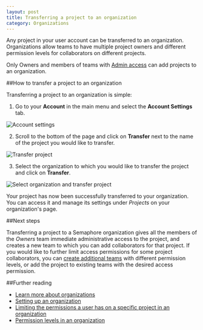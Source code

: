 ```yaml
---
layout: post
title: Transferring a project to an organization
category: Organizations
---
```


Any project in your user account can be transferred to an organization.
Organizations allow teams to have multiple project owners and different
permission levels for collaborators on different projects.

Only Owners and members of teams with [Admin
access](/docs/organizations/permission-levels-in-an-organization.html) can add
projects to an organization.

##How to transfer a project to an organization

Transferring a project to an organization is simple:

1. Go to your **Account** in the main menu and select the **Account Settings**
tab.

 <img src="/docs/assets/img/transferring-a-project-to-an-organization/account-settings.png" alt="Account settings" class="img-responsive img-bordered">

2. Scroll to the bottom of the page and click on **Transfer** next to the
name of the project you would like to transfer.

 <img src="/docs/assets/img/transferring-a-project-to-an-organization/transfer.png" alt="Transfer project" class="img-responsive img-bordered">

3. Select the organization to which you would like to transfer the project
and click on **Transfer**.

 <img src="/docs/assets/img/transferring-a-project-to-an-organization/select-organization-and-transfer.png" alt="Select organization and transfer project" class="img-responsive img-bordered">

Your project has now been successfully transferred to your organization. You
can access it and manage its settings under _Projects_ on your organization's
page.

##Next steps

Transferring a project to a Semaphore organization gives all the members of the
_Owners_ team immediate administrative access to the project, and creates a new
team to which you can add collaborators for that project. If you would like to
further limit access permissions for some project collaborators, you can [create
additional teams](/docs/organizations/creating-a-team.html) with different
permission levels, or add the project to existing teams with the desired access
permission.

##Further reading

- [Learn more about organizations](/docs/organizations.html)
- [Setting up an organization](/docs/organizations/setting-up-an-organization.html)
- [Limiting the permissions a user has on a specific project in an organization](/docs/organizations/can-i-limit-the-permissions-a-user-has-on-a-specific-project.html)
- [Permission levels in an organization](/docs/organizations/permission-levels-in-an-organization.html)
